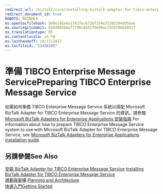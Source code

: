 ```yaml
---
redirect_url: /biztalk/core/installing-biztalk-adapter-for-tibco-enterprise-message-service
redirect_document_id: true
ROBOTS: NOINDEX
ms.openlocfilehash: 8d0e192e4a17427ec672bf334e75205384dd5eae
ms.sourcegitcommit: 6b6d905bbef7796c850178e99ac293578bb58317
ms.translationtype: MT
ms.contentlocale: zh-TW
ms.lasthandoff: 10/17/2017
ms.locfileid: "23450105"
---
```

# <a name="preparing-tibco-enterprise-message-service"></a><span data-ttu-id="23a4a-101">準備 TIBCO Enterprise Message Service</span><span class="sxs-lookup"><span data-stu-id="23a4a-101">Preparing TIBCO Enterprise Message Service</span></span>
<span data-ttu-id="23a4a-102">如需如何準備 TIBCO Enterprise Message Service 系統以搭配 Microsoft BizTalk Adapter for TIBCO Enterprise Message Service 的資訊，請參閱[Microsoft BizTalk Adapters for Enterprise Applications 安裝指南](../adapters-and-accelerators/install-configure-biztalk-adapters-enterprise-applications.md).</span><span class="sxs-lookup"><span data-stu-id="23a4a-102">For information about how to prepare TIBCO Enterprise Message Service system to use with Microsoft BizTalk Adapter for TIBCO Enterprise Message Service, see [Microsoft BizTalk Adapters for Enterprise Applications installation guide](../adapters-and-accelerators/install-configure-biztalk-adapters-enterprise-applications.md).</span></span>  
  
## <a name="see-also"></a><span data-ttu-id="23a4a-103">另請參閱</span><span class="sxs-lookup"><span data-stu-id="23a4a-103">See Also</span></span>  
 <span data-ttu-id="23a4a-104">[安裝 BizTalk Adapter for TIBCO Enterprise Message Service](../core/installing-biztalk-adapter-for-tibco-enterprise-message-service.md) </span><span class="sxs-lookup"><span data-stu-id="23a4a-104">[Installing BizTalk Adapter for TIBCO Enterprise Message Service](../core/installing-biztalk-adapter-for-tibco-enterprise-message-service.md) </span></span>  
 <span data-ttu-id="23a4a-105">[規劃與架構](../core/planning-and-architecture16.md) </span><span class="sxs-lookup"><span data-stu-id="23a4a-105">[Planning and Architecture](../core/planning-and-architecture16.md) </span></span>  
 [<span data-ttu-id="23a4a-106">快速入門</span><span class="sxs-lookup"><span data-stu-id="23a4a-106">Getting Started</span></span>](../core/getting-started-with-biztalk-adapter-for-tibco-enterprise-message-service.md)